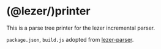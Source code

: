 # (@lezer/)printer

This is a parse tree printer for the lezer incremental parser.

`package.json`, `build.js` adopted from [lezer-parser](https://github.com/lezer-parser/lr).
